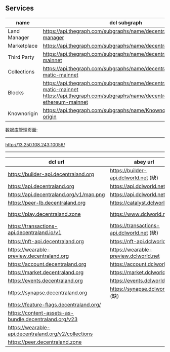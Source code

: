 ## Services


|name | dcl subgraph | abey subgraph |  Description |
|--------|---------|------------| ------------|
| Land Manager | https://api.thegraph.com/subgraphs/name/decentraland/land-manager| https://graph.abey.link/subgraphs/name/abeyworld/land-manager/graphql| | |
| Marketplace | https://api.thegraph.com/subgraphs/name/decentraland/marketplace | https://graph.abey.link/subgraphs/name/abeyworld/marketplace |  |  |
| Third Party | https://api.thegraph.com/subgraphs/name/decentraland/tpr-matic-mainnet | https://graph.abey.link/subgraphs/name/abeyworld/tpr-mainnet| | |
| Collections | https://api.thegraph.com/subgraphs/name/decentraland/collections-matic-mainnet |https://graph.abey.link/subgraphs/name/abeyworld/collections-mainnet/graphql | | |
| Blocks | https://api.thegraph.com/subgraphs/name/decentraland/blocks-matic-mainnet https://api.thegraph.com/subgraphs/name/decentraland/blocks-ethereum-mainnet |https://graph.abey.link/subgraphs/name/blocks | | |
| Knownorigin | https://api.thegraph.com/subgraphs/name/Knownorigin/known-origin | | | |


数据库管理页面:

--------------------------------------------------------------

http://13.250.108.243:10056/

--------------------------------------------------------------



|dcl url | abey url| http | github |  Description |
|--------|---------|------------|------------| ------------|
| https://builder-api.decentraland.org|https://builder-api.dclworld.net (缺) | http://13.250.108.243:10050/v1 http://13.250.108.243:10051/   前端| | | |
| https://api.decentraland.org |https://api.dclworld.net  |http://54.255.202.209:10010 | | | |
| https://api.decentraland.org/v1/map.png | https://api.dclworld.net | http://54.255.202.209:10010/v1/map.png | | | |
| https://peer-lb.decentraland.org | https://catalyst.dclworld.net | http://52.77.247.112 | | | |
| https://play.decentraland.zone | https://www.dclworld.net | http://54.251.139.147:10020/ http://54.251.139.147:8080/ kernel | | | |
| https://transactions-api.decentraland.io/v1 | https://transactions-api.dclworld.net (缺) | http://54.255.202.209:10011 | | | |
| https://nft-api.decentraland.org |https://nft-api.dclworld.net | http://54.255.202.209:10012 | https://github.com/decentraland/nft-server | | |
| https://wearable-preview.decentraland.org  |https://wearable-preview.dclworld.net| http://54.255.202.209:10013 | https://github.com/decentraland/wearable-preview | | |
| https://account.decentraland.org  | https://account.dclworld.net | http://54.255.202.209:10020 | | | |
| https://market.decentraland.org | https://market.dclworld.net | http://54.255.202.209:10021 | | | |
| https://events.decentraland.org | https://events.dclworld.net | http://54.251.139.147:10030 | | | |
| https://synapse.decentraland.org  | https://synapse.dclworld.net (缺) | http://54.251.139.147:10040/_matrix/static | | | |
| https://feature-flags.decentraland.org/ | |  | | | |
| https://content-assets-as-bundle.decentraland.org/v23 | |  | | | |
| https://wearable-api.decentraland.org/v2/collections | |  | | | |
| https://peer.decentraland.zone  | |  | | | |






